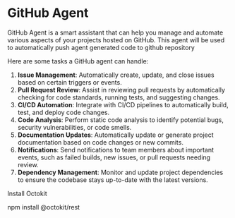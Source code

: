 # GitHub Agent

GitHub Agent is a smart assistant that can help you manage and automate various aspects of your projects hosted on GitHub.
This agent will be used to automatically push agent generated code to github repository 

Here are some tasks a GitHub agent can handle:

1. **Issue Management**: Automatically create, update, and close issues based on certain triggers or events.
2. **Pull Request Review**: Assist in reviewing pull requests by automatically checking for code standards, running tests, and suggesting changes.
3. **CI/CD Automation**: Integrate with CI/CD pipelines to automatically build, test, and deploy code changes.
4. **Code Analysis**: Perform static code analysis to identify potential bugs, security vulnerabilities, or code smells.
5. **Documentation Updates**: Automatically update or generate project documentation based on code changes or new commits.
6. **Notifications**: Send notifications to team members about important events, such as failed builds, new issues, or pull requests needing review.
7. **Dependency Management**: Monitor and update project dependencies to ensure the codebase stays up-to-date with the latest versions.

Install Octokit

npm install @octokit/rest
